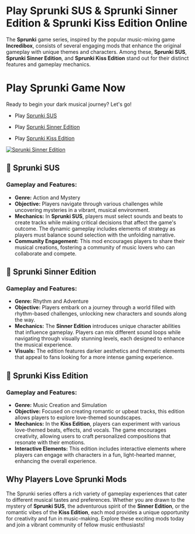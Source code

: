 # Play Sprunki SUS & Sprunki Sinner Edition & Sprunki Kiss Edition Online

The **Sprunki** game series, inspired by the popular music-mixing game **Incredibox**, consists of several engaging mods that enhance the original gameplay with unique themes and characters. Among these, **Sprunki SUS**, **Sprunki Sinner Edition**, and **Sprunki Kiss Edition** stand out for their distinct features and gameplay mechanics. 

# Play Sprunki Game Now
Ready to begin your dark musical journey? Let's go!

- Play [Sprunki SUS](https://sprunki-retake.net/sprunki-sus)

- Play [Sprunki Sinner Edition](https://sprunkisinner.org/)

- Play [Sprunki Kiss Edition](https://sprunki-retake.net/sprunki-kiss-edition)

[![Sprunki Sinner Edition](https://sprunkisinner.org/_nuxt/sprunki-sinner-edition.BFsKprZQ.png)](https://sprunki-retake.net/_nuxt/sprunki-retake.DCj9Xdqs.png)

## 🧙 Sprunki SUS

### Gameplay and Features:
- **Genre:** Action and Mystery
- **Objective:** Players navigate through various challenges while uncovering mysteries in a vibrant, musical environment.
- **Mechanics:** In **Sprunki SUS**, players must select sounds and beats to create tracks while making critical decisions that affect the game's outcome. The dynamic gameplay includes elements of strategy as players must balance sound selection with the unfolding narrative.
- **Community Engagement:** This mod encourages players to share their musical creations, fostering a community of music lovers who can collaborate and compete.

## 🎵 Sprunki Sinner Edition

### Gameplay and Features:
- **Genre:** Rhythm and Adventure
- **Objective:** Players embark on a journey through a world filled with rhythm-based challenges, unlocking new characters and sounds along the way.
- **Mechanics:** The **Sinner Edition** introduces unique character abilities that influence gameplay. Players can mix different sound loops while navigating through visually stunning levels, each designed to enhance the musical experience.
- **Visuals:** The edition features darker aesthetics and thematic elements that appeal to fans looking for a more intense gaming experience.

## 💋 Sprunki Kiss Edition

### Gameplay and Features:
- **Genre:** Music Creation and Simulation
- **Objective:** Focused on creating romantic or upbeat tracks, this edition allows players to explore love-themed soundscapes.
- **Mechanics:** In the **Kiss Edition**, players can experiment with various love-themed beats, effects, and vocals. The game encourages creativity, allowing users to craft personalized compositions that resonate with their emotions.
- **Interactive Elements:** This edition includes interactive elements where players can engage with characters in a fun, light-hearted manner, enhancing the overall experience.

## Why Players Love Sprunki Mods

The Sprunki series offers a rich variety of gameplay experiences that cater to different musical tastes and preferences. Whether you are drawn to the mystery of **Sprunki SUS**, the adventurous spirit of the **Sinner Edition**, or the romantic vibes of the **Kiss Edition**, each mod provides a unique opportunity for creativity and fun in music-making. Explore these exciting mods today and join a vibrant community of fellow music enthusiasts!
